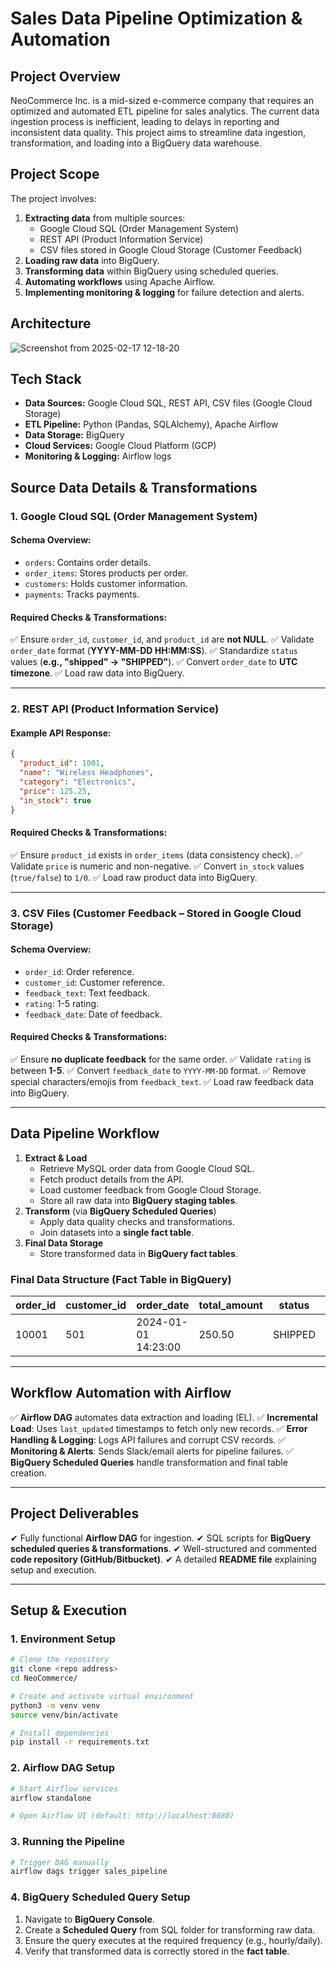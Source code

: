 # **Sales Data Pipeline Optimization & Automation**

## **Project Overview**
NeoCommerce Inc. is a mid-sized e-commerce company that requires an optimized and automated ETL pipeline for sales analytics. The current data ingestion process is inefficient, leading to delays in reporting and inconsistent data quality. This project aims to streamline data ingestion, transformation, and loading into a BigQuery data warehouse.

## **Project Scope**
The project involves:
1. **Extracting data** from multiple sources:
   - Google Cloud SQL (Order Management System)
   - REST API (Product Information Service)
   - CSV files stored in Google Cloud Storage (Customer Feedback)
2. **Loading raw data** into BigQuery.
3. **Transforming data** within BigQuery using scheduled queries.
4. **Automating workflows** using Apache Airflow.
5. **Implementing monitoring & logging** for failure detection and alerts.


## **Architecture**

![Screenshot from 2025-02-17 12-18-20](https://github.com/user-attachments/assets/3269eb76-1de0-4777-ac5d-1a329ebfb2af)




## **Tech Stack**
- **Data Sources:** Google Cloud SQL, REST API, CSV files (Google Cloud Storage)
- **ETL Pipeline:** Python (Pandas, SQLAlchemy), Apache Airflow
- **Data Storage:** BigQuery
- **Cloud Services:** Google Cloud Platform (GCP)
- **Monitoring & Logging:** Airflow logs

## **Source Data Details & Transformations**

### **1. Google Cloud SQL (Order Management System)**
#### **Schema Overview:**
- `orders`: Contains order details.
- `order_items`: Stores products per order.
- `customers`: Holds customer information.
- `payments`: Tracks payments.

#### **Required Checks & Transformations:**
✅ Ensure `order_id`, `customer_id`, and `product_id` are **not NULL**.
✅ Validate `order_date` format (**YYYY-MM-DD HH:MM:SS**).
✅ Standardize `status` values (**e.g., "shipped" → "SHIPPED"**).
✅ Convert `order_date` to **UTC timezone**.
✅ Load raw data into BigQuery.

---

### **2. REST API (Product Information Service)**
#### **Example API Response:**
```json
{
  "product_id": 1001,
  "name": "Wireless Headphones",
  "category": "Electronics",
  "price": 125.25,
  "in_stock": true
}
```
#### **Required Checks & Transformations:**
✅ Ensure `product_id` exists in `order_items` (data consistency check).
✅ Validate `price` is numeric and non-negative.
✅ Convert `in_stock` values (`true/false`) to `1/0`.
✅ Load raw product data into BigQuery.

---

### **3. CSV Files (Customer Feedback – Stored in Google Cloud Storage)**
#### **Schema Overview:**
- `order_id`: Order reference.
- `customer_id`: Customer reference.
- `feedback_text`: Text feedback.
- `rating`: 1-5 rating.
- `feedback_date`: Date of feedback.

#### **Required Checks & Transformations:**
✅ Ensure **no duplicate feedback** for the same order.
✅ Validate `rating` is between **1-5**.
✅ Convert `feedback_date` to `YYYY-MM-DD` format.
✅ Remove special characters/emojis from `feedback_text`.
✅ Load raw feedback data into BigQuery.

---

## **Data Pipeline Workflow**
1. **Extract & Load**
   - Retrieve MySQL order data from Google Cloud SQL.
   - Fetch product details from the API.
   - Load customer feedback from Google Cloud Storage.
   - Store all raw data into **BigQuery staging tables**.
2. **Transform** (via **BigQuery Scheduled Queries**)
   - Apply data quality checks and transformations.
   - Join datasets into a **single fact table**.
3. **Final Data Storage**
   - Store transformed data in **BigQuery fact tables**.

### **Final Data Structure (Fact Table in BigQuery)**
| order_id | customer_id | order_date | total_amount | status | product_name | category | price | in_stock | rating | feedback_text |
|----------|------------|------------|--------------|--------|--------------|----------|-------|---------|--------|---------------|
| 10001    | 501        | 2024-01-01 14:23:00 | 250.50 | SHIPPED | Wireless Headphones | electronics | 125.25 | 1 | 5 | "Great product, fast shipping" |

---

## **Workflow Automation with Airflow**
✅ **Airflow DAG** automates data extraction and loading (EL).
✅ **Incremental Load**: Uses `last_updated` timestamps to fetch only new records.
✅ **Error Handling & Logging**: Logs API failures and corrupt CSV records.
✅ **Monitoring & Alerts**: Sends Slack/email alerts for pipeline failures.
✅ **BigQuery Scheduled Queries** handle transformation and final table creation.

---

## **Project Deliverables**
✔ Fully functional **Airflow DAG** for ingestion.
✔ SQL scripts for **BigQuery scheduled queries & transformations**.
✔ Well-structured and commented **code repository (GitHub/Bitbucket)**.
✔ A detailed **README file** explaining setup and execution.

---

## **Setup & Execution**
### **1. Environment Setup**
```bash
# Clone the repository
git clone <repo address>
cd NeoCommerce/

# Create and activate virtual environment
python3 -m venv venv
source venv/bin/activate

# Install dependencies
pip install -r requirements.txt
```

### **2. Airflow DAG Setup**
```bash
# Start Airflow services
airflow standalone

# Open Airflow UI (default: http://localhost:8080)
```

### **3. Running the Pipeline**
```bash
# Trigger DAG manually
airflow dags trigger sales_pipeline
```

### **4. BigQuery Scheduled Query Setup**
1. Navigate to **BigQuery Console**.
2. Create a **Scheduled Query** from SQL folder for transforming raw data.
3. Ensure the query executes at the required frequency (e.g., hourly/daily).
4. Verify that transformed data is correctly stored in the **fact table**.



